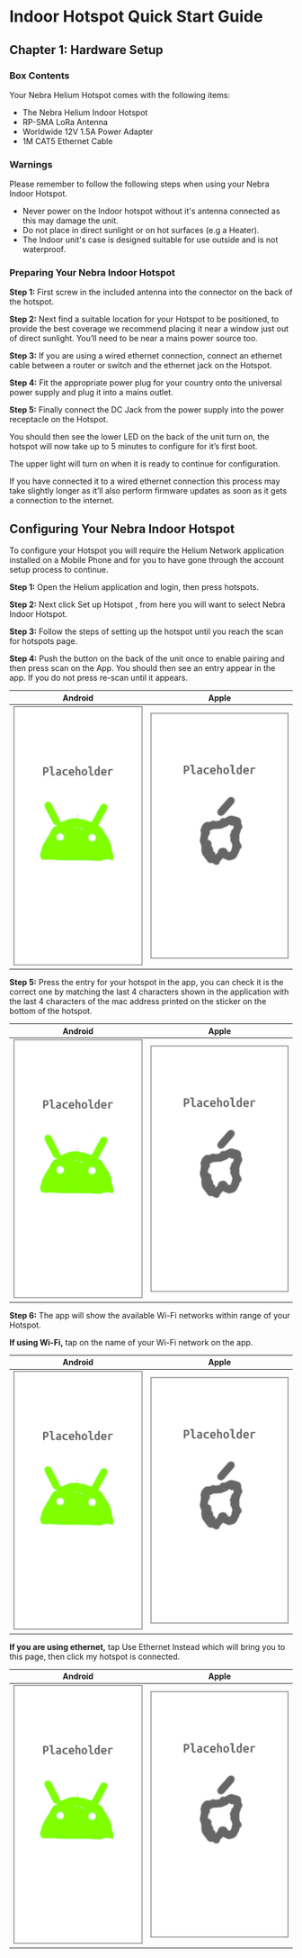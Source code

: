 # Indoor Hotspot Quick Start Guide

## Chapter 1: Hardware Setup

### Box Contents
Your Nebra Helium Hotspot comes with the following items:

* The Nebra Helium Indoor Hotspot
* RP-SMA LoRa Antenna
* Worldwide 12V 1.5A Power Adapter
* 1M CAT5 Ethernet Cable

### Warnings
Please remember to follow the following steps when using your Nebra Indoor Hotspot.

* Never power on the Indoor hotspot without it's antenna connected as this may damage the unit.
* Do not place in direct sunlight or on hot surfaces (e.g a Heater).
* The Indoor unit's case is designed suitable for use outside and is not waterproof.

### Preparing Your Nebra Indoor Hotspot

**Step 1:** First screw in the included antenna into the connector on the back of the hotspot.

**Step 2:** Next find a suitable location for your Hotspot to be positioned, to provide the best coverage we recommend placing it near a window just out of direct sunlight. You’ll need to be near a mains power source too.

**Step 3:** If you are using a wired ethernet connection, connect an ethernet cable between a router or switch and the ethernet jack on the Hotspot.

**Step 4:** Fit the appropriate power plug for your country onto the universal power supply and plug it into a mains outlet.

**Step 5:** Finally connect the DC Jack from the power supply into the power receptacle on the Hotspot.

You should then see the lower LED on the back of the unit turn on, the hotspot will now take up to 5 minutes to configure for it’s first boot.

The upper light will turn on when it is ready to continue for configuration.

If you have connected it to a wired ethernet connection this process may take slightly longer as it’ll also perform firmware updates as soon as it gets a connection to the internet.

## Configuring Your Nebra Indoor Hotspot

To configure your Hotspot you will require the Helium Network application installed on a Mobile Phone and for you to have gone through the account setup process to continue.

**Step 1:** Open the Helium application and login, then press hotspots.

**Step 2:** Next click Set up Hotspot , from here you will want to select Nebra Indoor Hotspot.

**Step 3:** Follow the steps of setting up the hotspot until you reach the scan for hotspots page.

**Step 4:** Push the button on the back of the unit once to enable pairing and then press scan on the App. You should then see an entry appear in the app. If you do not press re-scan until it appears.

| Android | Apple |
| --- | ---  |
| ![Android Placeholder](../media/screenshots/android/ph.jpg  ':size=350') | ![Apple Placeholder](../media/screenshots/ios/ph.jpg  ':size=350') |

**Step 5:** Press the entry for your hotspot in the app, you can check it is the correct one by matching the last 4 characters shown in the application with the last 4 characters of the mac address printed on the sticker on the bottom of the hotspot.

| Android | Apple |
| --- | ---  |
| ![Android Placeholder](../media/screenshots/android/ph.jpg  ':size=350') | ![Apple Placeholder](../media/screenshots/ios/ph.jpg  ':size=350') |

**Step 6:** The app will show the available Wi-Fi networks within range of your Hotspot.

**If using Wi-Fi,** tap on the name of your Wi-Fi network on the app.

| Android | Apple |
| --- | ---  |
| ![Android Placeholder](../media/screenshots/android/ph.jpg  ':size=350') | ![Apple Placeholder](../media/screenshots/ios/ph.jpg  ':size=350') |

**If you are using ethernet,** tap Use Ethernet Instead which will bring you to this page, then click my hotspot is connected.

| Android | Apple |
| --- | ---  |
| ![Android Placeholder](../media/screenshots/android/ph.jpg  ':size=350') | ![Apple Placeholder](../media/screenshots/ios/ph.jpg  ':size=350') |
